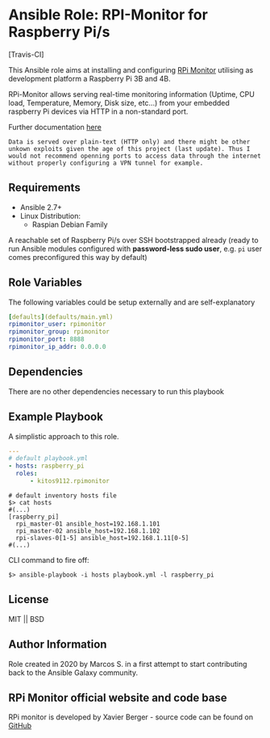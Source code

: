 # Ansible Role: RPI-Monitor for Raspberry Pi/s

[Travis-CI]

This Ansible role aims at installing and configuring [RPi Monitor](https://github.com/XavierBerger/RPi-Monitor) utilising as development platform a Raspberry Pi 3B and 4B.

RPi-Monitor allows serving real-time monitoring information (Uptime, CPU load, Temperature, Memory, Disk size, etc...) from your embedded raspberry Pi devices via HTTP in a non-standard port.

Further documentation [here](https://xavierberger.github.io/RPi-Monitor-docs/index.html)

`Data is served over plain-text (HTTP only) and there might be other unkown exploits given the age of this project (last update). Thus I would not recommend openning ports to access data through the internet without properly configuring a VPN tunnel for example.`

## Requirements

- Ansible 2.7+
- Linux Distribution:
  - Raspian Debian Family

A reachable set of Raspberry Pi/s over SSH bootstrapped already (ready to run Ansible modules configured with **password-less sudo user**, e.g. `pi` user comes preconfigured this way by default)

## Role Variables

The following variables could be setup externally and are self-explanatory

```yaml
[defaults](defaults/main.yml)
rpimonitor_user: rpimonitor
rpimonitor_group: rpimonitor
rpimonitor_port: 8888
rpimonitor_ip_addr: 0.0.0.0
```

## Dependencies

There are no other dependencies necessary to run this playbook

## Example Playbook

A simplistic approach to this role.

```yaml
---
# default playbook.yml
- hosts: raspberry_pi
  roles:
      - kitos9112.rpimonitor
```

```shell
# default inventory hosts file
$> cat hosts
#(...)
[raspberry_pi]
  rpi_master-01 ansible_host=192.168.1.101
  rpi_master-02 ansible_host=192.168.1.102
  rpi-slaves-0[1-5] ansible_host=192.168.1.11[0-5]
#(...)
```

CLI command to fire off:

`$> ansible-playbook -i hosts playbook.yml -l raspberry_pi`

## License

MIT || BSD

## Author Information

Role created in 2020 by Marcos S. in a first attempt to start contributing back to the Ansible Galaxy community.

## RPi Monitor official website and code base

RPi monitor is developed by Xavier Berger - source code can be found on [GitHub](https://github.com/XavierBerger/RPi-Monitor)

